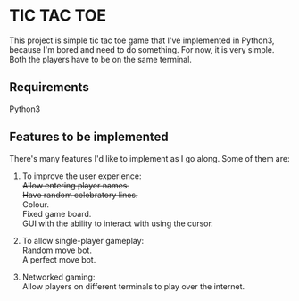 # TIC TAC TOE

This project is simple tic tac toe game that I've implemented in Python3, because I'm bored and need to do something. For now, it is very simple. Both the players have to be on the same terminal. 

## Requirements

Python3

## Features to be implemented

There's many features I'd like to implement as I go along. Some of them are:

1. To improve the user experience:  
    ~~Allow entering player names.~~   
    ~~Have random celebratory lines.~~   
    ~~Colour.~~   
    Fixed game board.  
    GUI with the ability to interact with using the cursor.  
    
2. To allow single-player gameplay:  
    Random move bot.  
    A perfect move bot.  
    
3. Networked gaming:  
    Allow players on different terminals to play over the internet.
